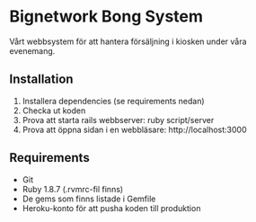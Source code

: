 Bignetwork Bong System
======================

Vårt webbsystem för att hantera försäljning i kiosken under våra evenemang. 

## Installation

1. Installera dependencies (se requirements nedan)
2. Checka ut koden
3. Prova att starta rails webbserver: ruby script/server
4. Prova att öppna sidan i en webbläsare: http://localhost:3000

## Requirements

- Git
- Ruby 1.8.7 (.rvmrc-fil finns)
- De gems som finns listade i Gemfile
- Heroku-konto för att pusha koden till produktion